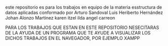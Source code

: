 
este repositorio es para los trabajos en equipo de la materia esstructura de datos aplicadas conformado por Arturo Sandoval Luis Heriberto Hernández Johan Alonzo Martinez karen itzel ilda angel carreon


PARA LOS TRABAJOS QUE ESTAN EN ESTE REPOSITORIO NESECITARAS DE LA AYUDA DE UN PROGRAMA QUE TE AYUDE A VISUALIZAR LOS DICHOS TRABAJOS EN EL NAVEGADOR, POR EJEMPLO XAMPP